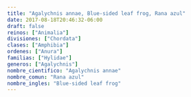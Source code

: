 ```yaml
---
title: "Agalychnis annae, Blue-sided leaf frog, Rana azul"
date: 2017-08-18T20:46:32-06:00
draft: false
reinos: ["Animalia"]
divisiones: ["Chordata"]
clases: ["Amphibia"]
ordenes: ["Anura"]
familias: ["Hylidae"]
generos: ["Agalychnis"]
nombre_cientifico: "Agalychnis annae"
nombre_comun: "Rana azul"
nombre_ingles: "Blue-sided leaf frog"
---
```


